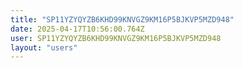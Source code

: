 ```yaml
---
title: "SP11YZYQYZB6KHD99KNVGZ9KM16P5BJKVP5MZD948"
date: 2025-04-17T10:56:00.764Z
user: SP11YZYQYZB6KHD99KNVGZ9KM16P5BJKVP5MZD948
layout: "users"
---
```

    